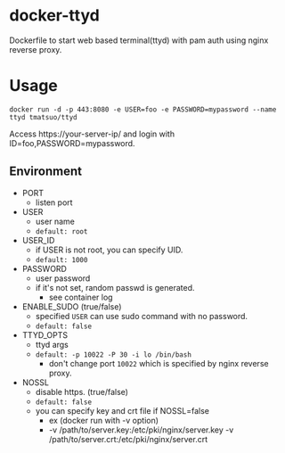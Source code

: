 # docker-ttyd

Dockerfile to start web based terminal(ttyd) with pam auth using nginx reverse proxy.

# Usage

```
docker run -d -p 443:8080 -e USER=foo -e PASSWORD=mypassword --name ttyd tmatsuo/ttyd
```

Access https://your-server-ip/ and login with ID=foo,PASSWORD=mypassword.

## Environment

* PORT
   * listen port
* USER
   * user name
   * `default: root`
* USER_ID
   * if USER is not root, you can specify UID.
   * `default: 1000`
* PASSWORD
   * user password
   * if it's not set, random passwd is generated.
       * see container log
* ENABLE_SUDO (true/false)
   * specified `USER` can use sudo command with no password.
   * `default: false`
* TTYD_OPTS
   * ttyd args
   * `default: -p 10022 -P 30 -i lo /bin/bash`
       * don't change port `10022` which is specified by nginx reverse proxy.
* NOSSL
   * disable https. (true/false)
   * `default: false`
   * you can specify key and crt file if NOSSL=false
       * ex (docker run with -v option)
       * -v /path/to/server.key:/etc/pki/nginx/server.key -v /path/to/server.crt:/etc/pki/nginx/server.crt 
